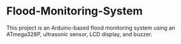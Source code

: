 # Flood-Monitoring-System
This project is an Arduino-based flood monitoring system using an ATmega328P, ultrasonic sensor, LCD display, and buzzer.
